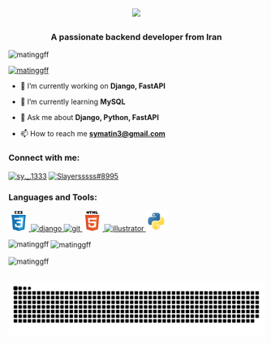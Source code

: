 <h1 align="center">
    <img src="https://readme-typing-svg.herokuapp.com/?font=Righteous&size=35&center=true&vCenter=true&width=500&height=70&duration=4000&lines=Hi+There!+👋;+I'm+Matin+Salehi!;" />
</h1>
<h3 align="center">A passionate backend developer from Iran</h3>

<p align="left"> <img src="https://komarev.com/ghpvc/?username=matinggff&label=Profile%20views&color=0e75b6&style=flat" alt="matinggff" /> </p>

<p align="left"> <a href="https://github.com/ryo-ma/github-profile-trophy"><img src="https://github-profile-trophy.vercel.app/?username=matinggff" alt="matinggff" /></a> </p>

- 🔭 I’m currently working on **Django, FastAPI**

- 🌱 I’m currently learning **MySQL**

- 💬 Ask me about **Django, Python, FastAPI**

- 📫 How to reach me **symatin3@gmail.com**

<h3 align="left">Connect with me:</h3>
<p align="left">
<a href="https://instagram.com/sy._.1333" target="blank"><img align="center" src="https://raw.githubusercontent.com/rahuldkjain/github-profile-readme-generator/master/src/images/icons/Social/instagram.svg" alt="sy._.1333" height="30" width="40" /></a>
<a href="https://discord.gg/Slayersssss#8995" target="blank"><img align="center" src="https://raw.githubusercontent.com/rahuldkjain/github-profile-readme-generator/master/src/images/icons/Social/discord.svg" alt="Slayersssss#8995" height="30" width="40" /></a>
</p>

<h3 align="left">Languages and Tools:</h3>
<p align="left"> <a href="https://www.w3schools.com/css/" target="_blank" rel="noreferrer"> <img src="https://raw.githubusercontent.com/devicons/devicon/master/icons/css3/css3-original-wordmark.svg" alt="css3" width="40" height="40"/> </a> <a href="https://www.djangoproject.com/" target="_blank" rel="noreferrer"> <img src="https://cdn.worldvectorlogo.com/logos/django.svg" alt="django" width="40" height="40"/> </a> <a href="https://git-scm.com/" target="_blank" rel="noreferrer"> <img src="https://www.vectorlogo.zone/logos/git-scm/git-scm-icon.svg" alt="git" width="40" height="40"/> </a> <a href="https://www.w3.org/html/" target="_blank" rel="noreferrer"> <img src="https://raw.githubusercontent.com/devicons/devicon/master/icons/html5/html5-original-wordmark.svg" alt="html5" width="40" height="40"/> </a> <a href="https://www.adobe.com/in/products/illustrator.html" target="_blank" rel="noreferrer"> <img src="https://www.vectorlogo.zone/logos/adobe_illustrator/adobe_illustrator-icon.svg" alt="illustrator" width="40" height="40"/> </a> <a href="https://www.python.org" target="_blank" rel="noreferrer"> <img src="https://raw.githubusercontent.com/devicons/devicon/master/icons/python/python-original.svg" alt="python" width="40" height="40"/> </a> </p>

<p><img align="left" src="https://github-readme-stats.vercel.app/api/top-langs?username=matinggff&show_icons=true&locale=en&layout=compact" alt="matinggff" /></p>

<p>&nbsp;<img align="center" src="https://github-readme-stats.vercel.app/api?username=matinggff&show_icons=true&locale=en" alt="matinggff" /></p>

<p><img align="center" src="https://github-readme-streak-stats.herokuapp.com/?user=matinggff&" alt="matinggff" /></p>

<br>

<img alt="snake eating my contributions" src="https://raw.githubusercontent.com/matinggff/matinggff/output/github-contribution-grid-snake.svg" />
